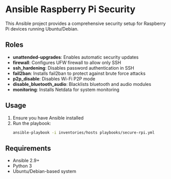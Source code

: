 # Ansible Raspberry Pi Security

This Ansible project provides a comprehensive security setup for Raspberry Pi devices running Ubuntu/Debian.

## Roles

- **unattended-upgrades**: Enables automatic security updates
- **firewall**: Configures UFW firewall to allow only SSH
- **ssh_hardening**: Disables password authentication in SSH
- **fail2ban**: Installs fail2ban to protect against brute force attacks
- **p2p_disable**: Disables Wi-Fi P2P mode
- **disable_bluetooth_audio**: Blacklists bluetooth and audio modules
- **monitoring**: Installs Netdata for system monitoring

## Usage

1. Ensure you have Ansible installed
2. Run the playbook:
   ```bash
   ansible-playbook -i inventories/hosts playbooks/secure-rpi.yml
   ```

## Requirements

- Ansible 2.9+
- Python 3
- Ubuntu/Debian-based system
